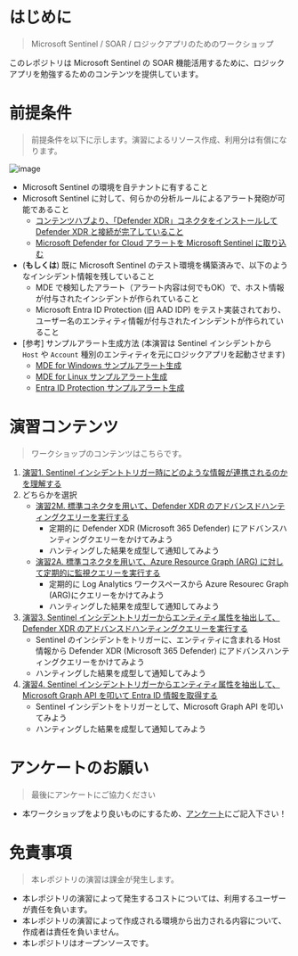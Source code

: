 # はじめに
> Microsoft Sentinel / SOAR / ロジックアプリのためのワークショップ

このレポジトリは Microsoft Sentinel の SOAR 機能活用するために、ロジックアプリを勉強するためのコンテンツを提供しています。

# 前提条件
> 前提条件を以下に示します。演習によるリソース作成、利用分は有償になります。

![image](https://github.com/hisashin0728/SentinelSOARWorkshopJP/assets/55295601/69bbd9df-73e2-4b8c-b9e2-44b3e7918578)

- Microsoft Sentinel の環境を自テナントに有すること
- Microsoft Sentinel に対して、何らかの分析ルールによるアラート発砲が可能であること
  - [コンテンツハブより、「Defender XDR」コネクタをインストールして Defender XDR と接続が完了していること](https://learn.microsoft.com/ja-jp/azure/sentinel/connect-microsoft-365-defender?tabs=MDE)
  - [Microsoft Defender for Cloud アラートを Microsoft Sentinel に取り込む](https://learn.microsoft.com/ja-jp/azure/sentinel/connect-defender-for-cloud)
- (**もしくは**) 既に Microsoft Sentinel のテスト環境を構築済みで、以下のようなインシデント情報を残していること
    - MDE で検知したアラート（アラート内容は何でもOK）で、ホスト情報が付与されたインシデントが作られていること
    - Microsoft Entra ID Protection (旧 AAD IDP) をテスト実装されており、ユーザー名のエンティティ情報が付与されたインシデントが作られていること
- [参考] サンプルアラート生成方法 (本演習は Sentinel インシデントから ``Host`` や ``Account`` 種別のエンティティを元にロジックアプリを起動させます)
    - [MDE for Windows サンプルアラート生成](https://learn.microsoft.com/ja-jp/microsoft-365/security/defender-endpoint/run-detection-test?view=o365-worldwide)
    - [MDE for Linux サンプルアラート生成](https://learn.microsoft.com/ja-jp/microsoft-365/security/defender-endpoint/linux-install-manually?view=o365-worldwide#client-configuration)
    - [Entra ID Protection サンプルアラート生成](https://learn.microsoft.com/ja-jp/entra/id-protection/howto-identity-protection-simulate-risk)

# 演習コンテンツ
> ワークショップのコンテンツはこちらです。

1. [演習1. Sentinel インシデントトリガー時にどのような情報が連携されるのかを理解する](https://github.com/hisashin0728/SentinelSOARWorkshopJP/blob/main/Work1.md)
2. どちらかを選択
    - [演習2M. 標準コネクタを用いて、Defender XDR のアドバンスドハンティングクエリーを実行する](https://github.com/hisashin0728/SentinelSOARWorkshopJP/blob/main/Work2M.md)
      - 定期的に Defender XDR (Microsoft 365 Defender) にアドバンスハンティングクエリーをかけてみよう
      - ハンティングした結果を成型して通知してみよう
    - [演習2A. 標準コネクタを用いて、Azure Resource Graph (ARG) に対して定期的に監視クエリーを実行する](https://github.com/hisashin0728/SentinelSOARWorkshopJP/blob/main/Work2A.md)
      - 定期的に Log Analytics ワークスペースから Azure Resourec Graph (ARG)にクエリーをかけてみよう
      - ハンティングした結果を成型して通知してみよう
3. [演習3. Sentinel インシデントトリガーからエンティティ属性を抽出して、Defender XDR のアドバンスドハンティングクエリーを実行する](https://github.com/hisashin0728/SentinelSOARWorkshopJP/blob/main/Work3.md)
    - Sentinel のインシデントをトリガーに、エンティティに含まれる Host 情報から Defender XDR (Microsoft 365 Defender) にアドバンスハンティングクエリーをかけてみよう
    - ハンティングした結果を成型して通知してみよう
5. [演習4. Sentinel インシデントトリガーからエンティティ属性を抽出して、Microsoft Graph API を叩いて Entra ID 情報を取得する](https://github.com/hisashin0728/SentinelSOARWorkshopJP/blob/main/Work4.md)
    - Sentinel インシデントをトリガーとして、Microsoft Graph API を叩いてみよう
    - ハンティングした結果を成型して通知してみよう

# アンケートのお願い
> 最後にアンケートにご協力ください

- 本ワークショップをより良いものにするため、[アンケート](https://forms.office.com/r/3Ed17BkkG1)にご記入下さい！

# 免責事項
> 本レポジトリの演習は課金が発生します。

- 本レポジトリの演習によって発生するコストについては、利用するユーザーが責任を負います。
- 本レポジトリの演習によって作成される環境から出力される内容について、作成者は責任を負いません。
- 本レポジトリはオープンソースです。 

